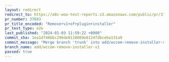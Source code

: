 ```yaml
---
layout: redirect
redirect_to: https://a8c-woo-test-reports.s3.amazonaws.com/public/pr/37893/e2e/index.html
pr_number: 37893
pr_title_encoded: "Remove+v1+of+plugin+installer"
pr_test_type: e2e
last_published: "2024-01-03 11:59:22 +0000"
commit_sha: 1ea1d748bbc296de8128869e8124fdbceba131a9
commit_message: "Merge branch 'trunk' into add/wccom-remove-installer-v1"
branch_name: add/wccom-remove-installer-v1
passed: true
---
```

